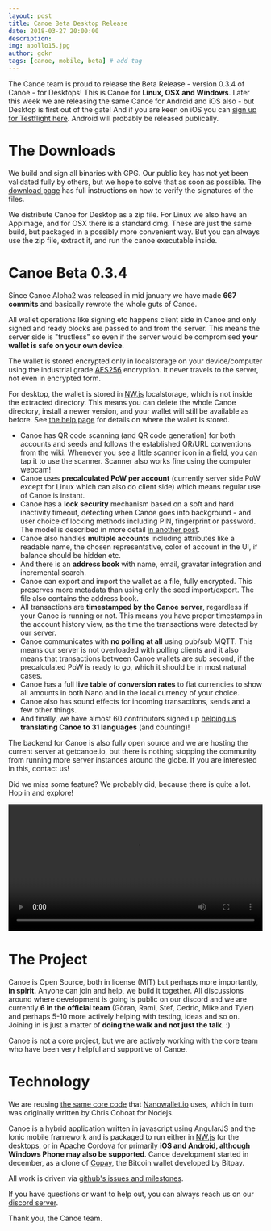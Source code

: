 ```yaml
---
layout: post
title: Canoe Beta Desktop Release
date: 2018-03-27 20:00:00
description: 
img: apollo15.jpg  
author: gokr
tags: [canoe, mobile, beta] # add tag
---
```

 The Canoe team is proud to release the Beta Release - version 0.3.4 of Canoe  - for Desktops! This is Canoe for **Linux, OSX and Windows**. Later this week we are releasing the same Canoe for Android and iOS also - but Desktop is first out of the gate! And if you are keen on iOS you can [sign up for Testflight here](/signup). Android will probably be released publically.

<!--more-->

# The Downloads
We build and sign all binaries with GPG. Our public key has not yet been validated fully by others, but we hope to solve that as soon as possible. The [download page](/download/) has full instructions on how to verify the signatures of the files.

We distribute Canoe for Desktop as a zip file. For Linux we also have an AppImage, and for OSX there is a standard dmg. These are just the same build, but packaged in a possibly more convenient way. But you can always use the zip file, extract it, and run the canoe executable inside.

# Canoe Beta 0.3.4
Since Canoe Alpha2 was released in mid january we have made **667 commits** and basically rewrote the whole guts of Canoe.

All wallet operations like signing etc happens client side in Canoe and only signed and ready blocks are passed to and from the server. This means the server side is "trustless" so even if the server would be compromised **your wallet is safe on your own device**.

The wallet is stored encrypted only in localstorage on your device/computer using the industrial grade [AES256](https://en.wikipedia.org/wiki/Advanced_Encryption_Standard) encryption. It never travels to the server, not even in encrypted form.

For desktop, the wallet is stored in [NW.js](https://nwjs.io/) localstorage, which is not inside the extracted directory. This means you can delete the whole Canoe directory, install a newer version, and your wallet will still be available as before. See [the help page](/help/) for details on where the wallet is stored.

* Canoe has QR code scanning (and QR code generation) for both accounts and seeds and follows the established QR/URL conventions from the wiki. Whenever you see a little scanner icon in a field, you can tap it to use the scanner. Scanner also works fine using the computer webcam!
* Canoe uses **precalculated PoW per account** (currently server side PoW except for Linux which can also do client side) which means regular use of Canoe is instant.
* Canoe has a **lock security** mechanism based on a soft and hard inactivity timeout, detecting when Canoe goes into background - and user choice of locking methods including PIN, fingerprint or password. The model is described in more detail [in another post](https://getcanoe.io/2018/02/11/security-in-beta.html).
* Canoe also handles **multiple accounts** including attributes like a readable name, the chosen representative, color of account in the UI, if balance should be hidden etc.
* And there is an **address book** with name, email, gravatar integration and incremental search.
* Canoe can export and import the wallet as a file, fully encrypted. This preserves more metadata than using only the seed import/export. The file also contains the address book.
* All transactions are **timestamped by the Canoe server**, regardless if your Canoe is running or not. This means you have proper timestamps in the account history view, as the time the transactions were detected by our server.
* Canoe communicates with **no polling at all** using pub/sub MQTT. This means our server is not overloaded with polling clients and it also means that transactions between Canoe wallets are sub second, if the precalculated PoW is ready to go, which it should be in most natural cases.
* Canoe has a full **live table of conversion rates** to fiat currencies to show all amounts in both Nano and in the local currency of your choice.
* Canoe also has sound effects for incoming transactions, sends and a few other things. 
* And finally, we have almost 60 contributors signed up [helping us](https://poeditor.com/join/project/cnSZa85DRN) **translating Canoe to 31 languages** (and counting)!

The backend for Canoe is also fully open source and we are hosting the current server at getcanoe.io, but there is nothing stopping the community from running more server instances around the globe. If you are interested in this, contact us!

Did we miss some feature? We probably did, because there is quite a lot. Hop in and explore!

<video width="100%" controls="controls">
  <source src="/assets/movies/overview.mp4" type="video/mp4">
</video>

# The Project
Canoe is Open Source, both in license (MIT) but perhaps more importantly, **in spirit**. Anyone can join and help, we build it together. All discussions around where development is going is public on our discord and we are currently **6 in the official team** (Göran, Rami, Stef, Cedric, Mike and Tyler) and perhaps 5-10 more actively helping with testing, ideas and so on. Joining in is just a matter of **doing the walk and not just the talk**. :)

Canoe is not a core project, but we are actively working with the core team who have been very helpful and supportive of Canoe.

# Technology
We are reusing [the same core code](https://github.com/chriscohoat/rai-wallet) that [Nanowallet.io](https://nanowallet.io) uses, which in turn was originally written by Chris Cohoat for Nodejs.

Canoe is a hybrid application written in javascript using AngularJS and the Ionic mobile framework and is packaged to run either in [NW.js](https://nwjs.io/) for the desktops, or in [Apache Cordova](https://cordova.apache.org/) for primarily **iOS and Android, although Windows Phone may also be supported**. Canoe development started in december, as a clone of [Copay](https://copay.io), the Bitcoin wallet developed by Bitpay.

All work is driven via [github's issues and milestones](https://github.com/getcanoe/canoe/milestone/2).

If you have questions or want to help out, you can always reach us on our [discord server](https://discord.gg/ecVcJM3).

Thank you, the Canoe team.
